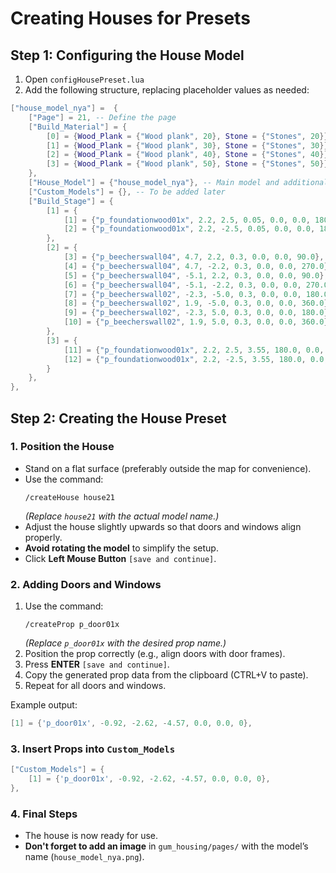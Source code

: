 # Creating Houses for Presets

## Step 1: Configuring the House Model

1. Open `configHousePreset.lua`
2. Add the following structure, replacing placeholder values as needed:

```lua
["house_model_nya"] =  {
    ["Page"] = 21, -- Define the page
    ["Build_Material"] = {
        [0] = {Wood_Plank = {"Wood plank", 20}, Stone = {"Stones", 20}},
        [1] = {Wood_Plank = {"Wood plank", 30}, Stone = {"Stones", 30}},
        [2] = {Wood_Plank = {"Wood plank", 40}, Stone = {"Stones", 40}},
        [3] = {Wood_Plank = {"Wood plank", 50}, Stone = {"Stones", 50}},
    },
    ["House_Model"] = {"house_model_nya"}, -- Main model and additional ones
    ["Custom_Models"] = {}, -- To be added later
    ["Build_Stage"] = {
        [1] = {
            [1] = {"p_foundationwood01x", 2.2, 2.5, 0.05, 0.0, 0.0, 180.0},
            [2] = {"p_foundationwood01x", 2.2, -2.5, 0.05, 0.0, 0.0, 180.0},
        },
        [2] = {
            [3] = {"p_beecherswall04", 4.7, 2.2, 0.3, 0.0, 0.0, 90.0},
            [4] = {"p_beecherswall04", 4.7, -2.2, 0.3, 0.0, 0.0, 270.0},
            [5] = {"p_beecherswall04", -5.1, 2.2, 0.3, 0.0, 0.0, 90.0},
            [6] = {"p_beecherswall04", -5.1, -2.2, 0.3, 0.0, 0.0, 270.0},
            [7] = {"p_beecherswall02", -2.3, -5.0, 0.3, 0.0, 0.0, 180.0},
            [8] = {"p_beecherswall02", 1.9, -5.0, 0.3, 0.0, 0.0, 360.0},
            [9] = {"p_beecherswall02", -2.3, 5.0, 0.3, 0.0, 0.0, 180.0},
            [10] = {"p_beecherswall02", 1.9, 5.0, 0.3, 0.0, 0.0, 360.0},
        },
        [3] = {
            [11] = {"p_foundationwood01x", 2.2, 2.5, 3.55, 180.0, 0.0, 180.0},
            [12] = {"p_foundationwood01x", 2.2, -2.5, 3.55, 180.0, 0.0, 180.0},
        }
    },
},
```

## Step 2: Creating the House Preset

### 1. Position the House
- Stand on a flat surface (preferably outside the map for convenience).
- Use the command:
  ```
  /createHouse house21
  ```
  *(Replace `house21` with the actual model name.)*
- Adjust the house slightly upwards so that doors and windows align properly.
- **Avoid rotating the model** to simplify the setup.
- Click **Left Mouse Button** `[save and continue]`.

### 2. Adding Doors and Windows
1. Use the command:
   ```
   /createProp p_door01x
   ```
   *(Replace `p_door01x` with the desired prop name.)*
2. Position the prop correctly (e.g., align doors with door frames).
3. Press **ENTER** `[save and continue]`.
4. Copy the generated prop data from the clipboard (CTRL+V to paste).
5. Repeat for all doors and windows.

Example output:
```lua
[1] = {'p_door01x', -0.92, -2.62, -4.57, 0.0, 0.0, 0},
```

### 3. Insert Props into `Custom_Models`
```lua
["Custom_Models"] = {
    [1] = {'p_door01x', -0.92, -2.62, -4.57, 0.0, 0.0, 0},
},
```

### 4. Final Steps
- The house is now ready for use.
- **Don't forget to add an image** in `gum_housing/pages/` with the model’s name (`house_model_nya.png`).

